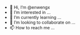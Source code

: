 - 👋 Hi, I’m @enwengx
- 👀 I’m interested in ...
- 🌱 I’m currently learning ...
- 💞️ I’m looking to collaborate on ...
- 📫 How to reach me ...

<!---
enwengx/enwengx is a ✨ special ✨ repository because its `README.md` (this file) appears on your GitHub profile.
You can click the Preview link to take a look at your changes.
--->
